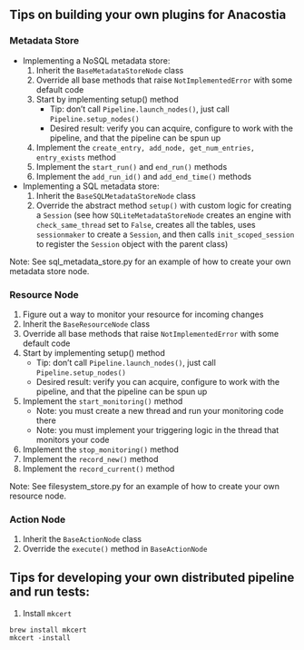 ## Tips on building your own plugins for Anacostia

### Metadata Store
- Implementing a NoSQL metadata store:
    1. Inherit the ```BaseMetadataStoreNode``` class 
    2. Override all base methods that raise ```NotImplementedError``` with some default code
    3. Start by implementing setup() method
        - Tip: don’t call ```Pipeline.launch_nodes()```, just call ```Pipeline.setup_nodes()```
        - Desired result: verify you can acquire, configure to work with the pipeline, and that the pipeline can be spun up
    4. Implement the ```create_entry, add_node, get_num_entries, entry_exists``` method
    6. Implement the ```start_run()``` and ```end_run()``` methods
    7. Implement the ```add_run_id()``` and ```add_end_time()``` methods
- Implementing a SQL metadata store:
    1. Inherit the ```BaseSQLMetadataStoreNode``` class 
    2. Override the abstract method `setup()` with custom logic for creating a `Session` (see how `SQLiteMetadataStoreNode` creates an engine with `check_same_thread` set to `False`, creates all the tables, uses `sessionmaker` to create a `Session`, and then calls `init_scoped_session` to register the `Session` object with the parent class)

Note: See sql_metadata_store.py for an example of how to create your own metadata store node.

### Resource Node
1. Figure out a way to monitor your resource for incoming changes
2. Inherit the ```BaseResourceNode``` class 
3. Override all base methods that raise ```NotImplementedError``` with some default code
4. Start by implementing setup() method
    - Tip: don’t call ```Pipeline.launch_nodes()```, just call ```Pipeline.setup_nodes()```
    - Desired result: verify you can acquire, configure to work with the pipeline, and that the pipeline can be spun up
5. Implement the ```start_monitoring()``` method
    - Note: you must create a new thread and run your monitoring code there
    - Note: you must implement your triggering logic in the thread that monitors your code 
6. Implement the ```stop_monitoring()``` method
7. Implement the ```record_new()``` method
8. Implement the ```record_current()``` method

Note: See filesystem_store.py for an example of how to create your own resource node.

### Action Node
1. Inherit the ```BaseActionNode``` class 
2. Override the ```execute()``` method in ```BaseActionNode```

## Tips for developing your own distributed pipeline and run tests:
1. Install `mkcert`
```
brew install mkcert
mkcert -install
```